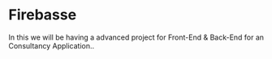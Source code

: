 # Firebasse
In this we will be having a advanced project for Front-End &amp; Back-End for an Consultancy Application..
